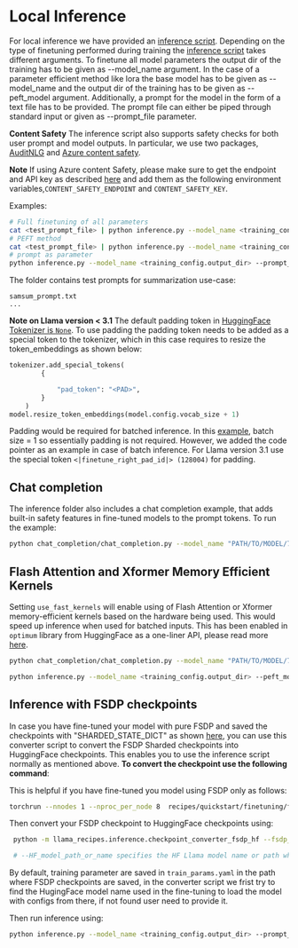 # Local Inference

For local inference we have provided an [inference script](inference.py). Depending on the type of finetuning performed during training the [inference script](inference.py) takes different arguments.
To finetune all model parameters the output dir of the training has to be given as --model_name argument.
In the case of a parameter efficient method like lora the base model has to be given as --model_name and the output dir of the training has to be given as --peft_model argument.
Additionally, a prompt for the model in the form of a text file has to be provided. The prompt file can either be piped through standard input or given as --prompt_file parameter.

**Content Safety**
The inference script also supports safety checks for both user prompt and model outputs. In particular, we use two packages, [AuditNLG](https://github.com/salesforce/AuditNLG/tree/main) and [Azure content safety](https://pypi.org/project/azure-ai-contentsafety/1.0.0b1/).

**Note**
If using Azure content Safety, please make sure to get the endpoint and API key as described [here](https://pypi.org/project/azure-ai-contentsafety/1.0.0b1/) and add them as  the following environment variables,`CONTENT_SAFETY_ENDPOINT` and `CONTENT_SAFETY_KEY`.

Examples:

 ```bash
# Full finetuning of all parameters
cat <test_prompt_file> | python inference.py --model_name <training_config.output_dir> --use_auditnlg
# PEFT method
cat <test_prompt_file> | python inference.py --model_name <training_config.model_name> --peft_model <training_config.output_dir> --use_auditnlg
# prompt as parameter
python inference.py --model_name <training_config.output_dir> --prompt_file <test_prompt_file> --use_auditnlg
 ```
The  folder contains test prompts for summarization use-case:
```
samsum_prompt.txt
...
```

**Note on Llama version < 3.1**
The default padding token in [HuggingFace Tokenizer is `None`](https://github.com/huggingface/transformers/blob/main/src/transformers/models/llama/tokenization_llama.py#L110). To use padding the padding token needs to be added as a special token to the tokenizer, which in this case requires to resize the token_embeddings as shown below:

```python
tokenizer.add_special_tokens(
        {

            "pad_token": "<PAD>",
        }
    )
model.resize_token_embeddings(model.config.vocab_size + 1)
```
Padding would be required for batched inference. In this [example](inference.py), batch size = 1 so essentially padding is not required. However, we added the code pointer as an example in case of batch inference. For Llama version 3.1 use the special token `<|finetune_right_pad_id|> (128004)` for padding.

## Chat completion
The inference folder also includes a chat completion example, that adds built-in safety features in fine-tuned models to the prompt tokens. To run the example:

```bash
python chat_completion/chat_completion.py --model_name "PATH/TO/MODEL/7B/" --prompt_file chat_completion/chats.json  --quantization 8bit --use_auditnlg

```

## Flash Attention and Xformer Memory Efficient Kernels

Setting `use_fast_kernels` will enable using of Flash Attention or Xformer memory-efficient kernels based on the hardware being used. This would speed up inference when used for batched inputs. This has been enabled in `optimum` library from HuggingFace as a one-liner API, please read more [here](https://pytorch.org/blog/out-of-the-box-acceleration/).

```bash
python chat_completion/chat_completion.py --model_name "PATH/TO/MODEL/7B/" --prompt_file chat_completion/chats.json  --quantization 8bit --use_auditnlg --use_fast_kernels

python inference.py --model_name <training_config.output_dir> --peft_model <training_config.output_dir> --prompt_file <test_prompt_file> --use_auditnlg --use_fast_kernels

```

## Inference with FSDP checkpoints

In case you have fine-tuned your model with pure FSDP and saved the checkpoints with "SHARDED_STATE_DICT" as shown [here](../../../../src/llama_recipes/configs/fsdp.py), you can use this converter script to convert the FSDP Sharded checkpoints into HuggingFace checkpoints. This enables you to use the inference script normally as mentioned above.
**To convert the checkpoint use the following command**:

This is helpful if you have fine-tuned you model using FSDP only as follows:

```bash
torchrun --nnodes 1 --nproc_per_node 8  recipes/quickstart/finetuning/finetuning.py --enable_fsdp --model_name /path_of_model_folder/7B --dist_checkpoint_root_folder model_checkpoints --dist_checkpoint_folder fine-tuned --fsdp_config.pure_bf16
```
Then convert your FSDP checkpoint to HuggingFace checkpoints using:
```bash
 python -m llama_recipes.inference.checkpoint_converter_fsdp_hf --fsdp_checkpoint_path  PATH/to/FSDP/Checkpoints --consolidated_model_path PATH/to/save/checkpoints --HF_model_path_or_name PATH/or/HF/model_name

 # --HF_model_path_or_name specifies the HF Llama model name or path where it has config.json and tokenizer.json
 ```
By default, training parameter are saved in `train_params.yaml` in the path where FSDP checkpoints are saved, in the converter script we frist try to find the HugingFace model name used in the fine-tuning to load the model with configs from there, if not found user need to provide it.

Then run inference using:

```bash
python inference.py --model_name <training_config.output_dir> --prompt_file <test_prompt_file>

```
